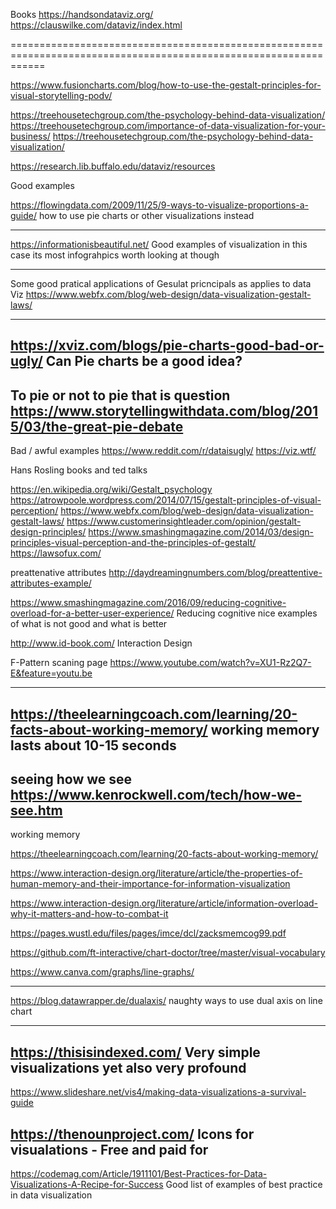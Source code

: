 Books 
https://handsondataviz.org/
https://clauswilke.com/dataviz/index.html

==================================================================================================================


https://www.fusioncharts.com/blog/how-to-use-the-gestalt-principles-for-visual-storytelling-podv/



https://treehousetechgroup.com/the-psychology-behind-data-visualization/
https://treehousetechgroup.com/importance-of-data-visualization-for-your-business/
https://treehousetechgroup.com/the-psychology-behind-data-visualization/

https://research.lib.buffalo.edu/dataviz/resources


Good examples

https://flowingdata.com/2009/11/25/9-ways-to-visualize-proportions-a-guide/
how to use pie charts or other visualizations instead

-----------------------------------------------------------------------------------

https://informationisbeautiful.net/
Good examples of visualization in this case its most infograhpics worth looking at though

----------------------------------------------------------------------------------------------
Some good pratical applications of Gesulat pricncipals as applies to data Viz
https://www.webfx.com/blog/web-design/data-visualization-gestalt-laws/

---------------------------------------------------------
https://xviz.com/blogs/pie-charts-good-bad-or-ugly/
Can Pie charts be a good idea?
------------------------------------------------------------------------------
To pie or not to pie that is question
https://www.storytellingwithdata.com/blog/2015/03/the-great-pie-debate
---------------------------------------------------------
Bad / awful examples
https://www.reddit.com/r/dataisugly/
https://viz.wtf/


Hans Rosling books and ted talks

https://en.wikipedia.org/wiki/Gestalt_psychology
https://atrowpoole.wordpress.com/2014/07/15/gestalt-principles-of-visual-perception/
https://www.webfx.com/blog/web-design/data-visualization-gestalt-laws/
https://www.customerinsightleader.com/opinion/gestalt-design-principles/
https://www.smashingmagazine.com/2014/03/design-principles-visual-perception-and-the-principles-of-gestalt/
https://lawsofux.com/


preattenative attributes
http://daydreamingnumbers.com/blog/preattentive-attributes-example/

https://www.smashingmagazine.com/2016/09/reducing-cognitive-overload-for-a-better-user-experience/
Reducing cognitive nice examples of what is not good and what is better



http://www.id-book.com/
Interaction Design

F-Pattern scaning page
https://www.youtube.com/watch?v=XU1-Rz2Q7-E&feature=youtu.be


---------------------------------------------------------------------------------------------------
https://theelearningcoach.com/learning/20-facts-about-working-memory/
working memory lasts about 10-15 seconds
---------------------------------------------------------------------------------------------------
seeing how we see
https://www.kenrockwell.com/tech/how-we-see.htm
--------------------------------------------------------------------------------
working memory

https://theelearningcoach.com/learning/20-facts-about-working-memory/

https://www.interaction-design.org/literature/article/the-properties-of-human-memory-and-their-importance-for-information-visualization

https://www.interaction-design.org/literature/article/information-overload-why-it-matters-and-how-to-combat-it


https://pages.wustl.edu/files/pages/imce/dcl/zacksmemcog99.pdf

https://github.com/ft-interactive/chart-doctor/tree/master/visual-vocabulary

https://www.canva.com/graphs/line-graphs/



-------------------------------------------------------------------------------------------------------------
https://blog.datawrapper.de/dualaxis/
naughty ways to use dual axis on line chart

------------------------------------------------------------------------------
https://thisisindexed.com/
Very simple visualizations yet also very profound
----
https://www.slideshare.net/vis4/making-data-visualizations-a-survival-guide

https://thenounproject.com/
Icons for visualations - Free and paid for
---
https://codemag.com/Article/1911101/Best-Practices-for-Data-Visualizations-A-Recipe-for-Success
Good list of examples of best practice in data visualization
